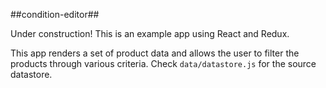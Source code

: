 ##condition-editor##

Under construction! This is an example app using React and Redux.

This app renders a set of product data and allows the user to filter the products through various criteria. Check `data/datastore.js` for the source datastore.
